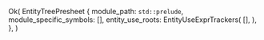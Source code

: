 Ok(
    EntityTreePresheet {
        module_path: `std::prelude`,
        module_specific_symbols: [],
        entity_use_roots: EntityUseExprTrackers(
            [],
        ),
    },
)